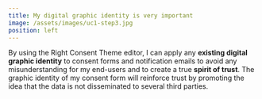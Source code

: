 ```yaml
---
title: My digital graphic identity is very important
image: /assets/images/uc1-step3.jpg
position: left
---
```


By using the Right Consent Theme editor, I can apply any **existing digital graphic identity** to consent forms and notification emails to avoid any misunderstanding for my end-users and to create a true **spirit of trust**. The graphic identity of my consent form will reinforce trust by promoting the idea that the data is not disseminated to several third parties.
